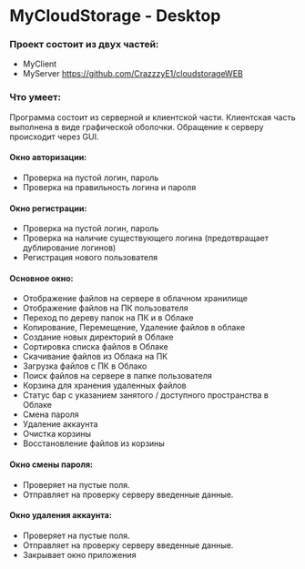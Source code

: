 # MyCloudStorage - Desktop
 
### Проект состоит из двух частей:
-	MyClient
-	MyServer https://github.com/CrazzzyE1/cloudstorageWEB
  
### Что умеет:
Программа состоит из серверной и клиентской части. 
Клиентская часть выполнена в виде графической оболочки.
Обращение к серверу происходит через GUI.
  
#### Окно авторизации:
-	Проверка на пустой логин, пароль
-	Проверка на правильность логина и пароля
 
#### Окно регистрации:
-	Проверка на пустой логин, пароль
-	Проверка на наличие существующего логина (предотвращает дублирование логинов)
-	Регистрация нового пользователя
 
#### Основное окно:
-	Отображение файлов на сервере в облачном хранилище
-	Отображение файлов на ПК пользователя
-	Переход по дереву папок на ПК и в Облаке
-	Копирование, Перемещение, Удаление файлов в облаке
-	Создание новых директорий в Облаке
-	Сортировка списка файлов в Облаке
-	Скачивание файлов из Облака на ПК
-	Загрузка файлов с ПК в Облако
-	Поиск файлов на сервере в папке пользователя
-	Корзина для хранения удаленных файлов
-	Статус бар с указанием занятого / доступного пространства в Облаке
-	Смена пароля
-	Удаление аккаунта
-	Очистка корзины
-	Восстановление файлов из корзины
 
#### Окно смены пароля: 
-	Проверяет на пустые поля.
-	Отправляет на проверку серверу введенные данные.
 
#### Окно удаления аккаунта:
-	Проверяет на пустые поля.
-	Отправляет на проверку серверу введенные данные.
-	Закрывает окно приложения

